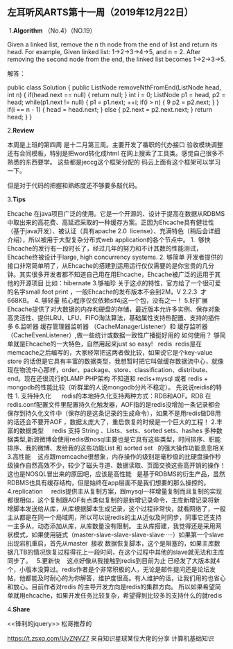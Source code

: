 ## 左耳听风ARTS第十一周（2019年12月22日）

 1.**Algorithm** （No.4）（NO.19）

Given a linked list, remove the n th node from the end of list and return its head.
For example,
Given linked list: 1->2->3->4->5, and n = 2.
After removing the second node from the end, the linked list becomes 1->2->3->5.

解答：

public class Solution {
public ListNode removeNthFromEnd(ListNode head, int n) {
if(head.next == null) {
return null;
}
int i = 0;
ListNode p1 = head, p2 = head;
while(p1.next != null) {
p1 = p1.next;
++i;
if(i > n) {
9
p2 = p2.next;
}
}
if(i == n - 1) {
head = head.next;
} else {
p2.next = p2.next.next;
}
return head;
}
}

 

2.**Review** 

本周是上班的第四周 是十二月第三周。主要开发了番职的代办接口 验收模块调整 还有合同模板，特别是把word转化成html 在网上搜索了工具类。感觉自己很多不熟悉的东西要学。  这些都是jeccg这个框架分配的 码云上面有这个框架可以学习一下。

但是对于代码的把握和熟练度还不够要多敲代码。

3.**Tips**  

Ehcache 在java项目广泛的使用。它是一个开源的、设计于提高在数据从RDBMS中取出来的高花费、高延迟采取的一种缓存方案。正因为Ehcache具有健壮性（基于java开发）、被认证（具有apache 2.0  license）、充满特色（稍后会详细介绍），所以被用于大型复杂分布式web application的各个节点中。 1.  够快 Ehcache的发行有一段时长了，经过几年的努力和不计其数的性能测试，Ehcache终被设计于large, high concurrency systems. 2. 够简单 开发者提供的接口非常简单明了，从Ehcache的搭建到运用运行仅仅需要的是你宝贵的几分钟。其实很多开发者都不知道自己用在用Ehcache，Ehcache被广泛的运用于其他的开源项目 比如：hibernate 3.够袖珍 关于这点的特性，官方给了一个很可爱的名字small foot print ，一般Ehcache的发布版本不会到2M，V 2.2.3  才 668KB。 4. 够轻量 核心程序仅仅依赖slf4j这一个包，没有之一！ 5.好扩展 Ehcache提供了对大数据的内存和硬盘的存储，最近版本允许多实例、保存对象高灵活性、提供LRU、LFU、FIFO淘汰算法，基础属性支持热配置、支持的插件多 6.监听器 缓存管理器监听器 （CacheManagerListener）和 缓存监听器（CacheEvenListener）,做一些统计或数据一致性广播挺好用的 如何使用？ 够简单就是Ehcache的一大特色，自然用起来just so easy!   redis  redis是在memcache之后编写的，大家经常把这两者做比较，如果说它是个key-value store 的话但是它具有丰富的数据类型，我想暂时把它叫做缓存数据流中心，就像现在物流中心那样，order、package、store、classification、distribute、end。现在还很流行的LAMP PHP架构 不知道和 redis+mysql 或者 redis + mongodb的性能比较（听群里的人说mongodb分片不稳定）。 先说说reidis的特性  1. 支持持久化      redis的本地持久化支持两种方式：RDB和AOF。RDB 在redis.conf配置文件里配置持久化触发器，AOF指的是redis没增加一条记录都会保存到持久化文件中（保存的是这条记录的生成命令），如果不是用redis做DB用的话还会不要开AOF ，数据太庞大了，重启恢复的时候是一个巨大的工程！ 2.丰富的数据类型     redis 支持 String 、Lists、sets、sorted sets、hashes 多种数据类型,新浪微博会使用redis做nosql主要也是它具有这些类型，时间排序、职能排序、我的微博、发给我的这些功能List 和 sorted set   的强大操作功能息息相关 3.高性能    这点跟memcache很想象，内存操作的级别是毫秒级的比硬盘操作秒级操作自然高效不少，较少了磁头寻道、数据读取、页面交换这些高开销的操作！这也是NOSQL冒出来的原因吧，应该是高性能   是基于RDBMS的衍生产品，虽然RDBMS也具有缓存结构，但是始终在app层面不是我们想要的那么操控的。 4.replication     redis提供主从复制方案，跟mysql一样增量复制而且复制的实现都很相似，这个复制跟AOF有点类似复制的是新增记录命令，主库新增记录将新增脚本发送给从库，从库根据脚本生成记录，这个过程非常快，就看网络了，一般主从都是在同一个局域网，所以可以说redis的主从近似及时同步，同事它还支持一主多从，动态添加从库，从库数量没有限制。 主从库搭建，我觉得还是采用网状模式，如果使用链式（master-slave-slave-slave-slave·····）如果第一个slave出现宕机重启，首先从master  接收 数据恢复脚本，这个是阻塞的，如果主库数据几TB的情况恢复过程得花上一段时间，在这个过程中其他的slave就无法和主库同步了。   5.更新快    这点好像从我接触到redis到目前为止 已经发了大版本就4个，小版本没算过。redis作者是个非常积极的人，无论是邮件提问还是论坛发帖，他都能及时耐心的为你解答，维护度很高。有人维护的话，让我们用的也省心和放心。目前作者对redis 的主导开发方向是redis的集群方向。  所以如果希望简单就用ehcache，如果开发任务比较复杂，希望得到比较多的支持什么的就redis 

4.**Share**  

<<锋利的jquery>> 松哥推荐的

https://t.zsxq.com/UvZNVZ7  来自知识星球某位大佬的分享 计算机基础知识



